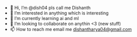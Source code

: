 - 👋 Hi, I’m @dish04 pls call me Dishanth
- 👀 I’m interested in anything which is interesting
- 🌱 I’m currently learning ai and ml
- 💞️ I’m looking to collaborate on anythin <3 (new stuff)
- 📫 How to reach me email me dishantharya04@gmail.com

<!---
dish04/dish04 is a ✨ special ✨ repository because its `README.md` (this file) appears on your GitHub profile.
You can click the Preview link to take a look at your changes.
--->

